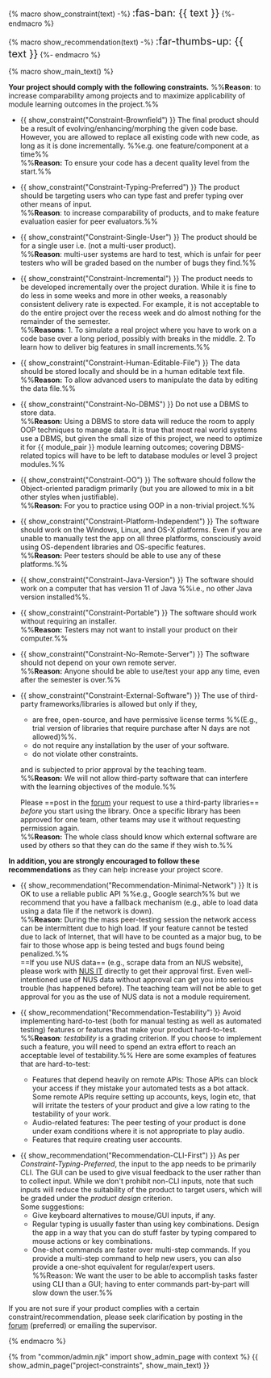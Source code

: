 {% macro show_constraint(text) -%}
<span class="badge badge-warning text-monospace"><big><big>:fas-ban: {{ text }}</big></big></span>
{%- endmacro %}

{% macro show_recommendation(text) -%}
<span class="badge badge-info text-monospace"><big><big>:far-thumbs-up: {{ text }}</big></big></span>
{%- endmacro %}

{% macro show_main_text() %}
<div id="main">

**Your project should comply with the following constraints.** %%**Reason**: to increase comparability among projects and to maximize applicability of module learning outcomes in the project.%%

* {{ show_constraint("Constraint-Brownfield") }} The final product should be a result of evolving/enhancing/morphing the given code base. However, you are allowed to replace all existing code with new code, as long as it is done incrementally. %%e.g. one feature/component at a time%%<br/>
  %%**Reason:** To ensure your code has a decent quality level from the start.%%

* {{ show_constraint("Constraint-Typing-Preferred") }} The product should be targeting users who can type fast and prefer typing over other means of input.<br>
  %%**Reason**: to increase comparability of products, and to make feature evaluation easier for peer evaluators.%%

* {{ show_constraint("Constraint-Single-User") }} The product should be for a single user i.e. (not a multi-user product).<br>
  %%**Reason**: multi-user systems are hard to test, which is unfair for peer testers who will be graded based on the number of bugs they find.%%

* {{ show_constraint("Constraint-Incremental") }} The product needs to be developed incrementally over the project duration. While it is fine to do less in some weeks and more in other weeks, a reasonably consistent delivery rate is expected. For example, it is not acceptable to do the entire project over the recess week and do almost nothing for the remainder of the semester.<br>
  %%**Reasons**: 1. To simulate a real project where you have to work on a code base over a long period, possibly with breaks in the middle. 2. To learn how to deliver big features in small increments.%%

* {{ show_constraint("Constraint-Human-Editable-File") }} The data should be stored locally and should be in a human editable text file.<br/>
  %%**Reason:** To allow advanced users to manipulate the data by editing the data file.%%

* {{ show_constraint("Constraint-No-DBMS") }} Do not use a <tooltip content="Database Management System e.g., MySQL">DBMS</tooltip> to store data.<br/>
  %%**Reason:** Using a DBMS to store data will reduce the room to apply OOP techniques to manage data. It is true that most real world systems use a DBMS, but given the small size of this project, we need to optimize it for {{ module_pair }} module learning outcomes; covering DBMS-related topics will have to be left to database modules or level 3 project modules.%%

* {{ show_constraint("Constraint-OO") }} The software should follow the Object-oriented paradigm primarily (but you are allowed to mix in a bit other styles when justifiable).<br/>
  %%**Reason:** For you to practice using OOP in a non-trivial project.%%

* {{ show_constraint("Constraint-Platform-Independent") }} The software should work on the Windows, Linux, and OS-X platforms. Even if you are unable to manually test the app on all three platforms, consciously avoid using OS-dependent libraries and OS-specific features.<br/>
  %%**Reason:** Peer testers should be able to use any of these platforms.%%

* {{ show_constraint("Constraint-Java-Version") }} The software should work on a computer that has version 11 of Java %%i.e., no other Java version installed%%.

* {{ show_constraint("Constraint-Portable") }} The software should work without requiring an installer.<br>
  %%**Reason:** Testers may not want to install your product on their computer.%%

* {{ show_constraint("Constraint-No-Remote-Server") }} The software should not depend on your own remote server.<br>
  %%**Reason:** Anyone should be able to use/test your app any time, even after the semester is over.%%

* {{ show_constraint("Constraint-External-Software") }} The use of third-party frameworks/libraries is allowed but only if they,
    * are free, open-source, and have permissive license terms %%(E.g., trial version of libraries that require purchase after N days are not allowed)%%.
    * do not require any installation by the user of your software.
    * do not violate other constraints.

  and is subjected to prior approval by the teaching team.<br> 
  %%**Reason:** We will not allow third-party software that can interfere with the learning objectives of the module.%%

  Please ==post in the [forum]({{module_org}}/forum/issues) your request to use a third-party libraries== _before_ you start using the library. Once a specific library has been approved for one team, other teams may use it without requesting permission again.<br/>
  %%**Reason:** The whole class should know which external software are used by others so that they can do the same if they wish to.%%

**In addition, you are strongly encouraged to follow these recommendations** as they can help increase your project score.

* {{ show_recommendation("Recommendation-Minimal-Network") }} It is OK to use a reliable public API %%e.g., Google search%% but we recommend that you have a fallback mechanism (e.g., able to load data using a data file if the network is down).<br>
  %%**Reason:** During the mass peer-testing session the network access can be intermittent due to high load. If your feature cannot be tested due to lack of Internet, that will have to be counted as a major bug, to be fair to those whose app is being tested and bugs found being penalized.%%<br>
  ==If you use NUS data== (e.g., scrape data from an NUS website), please work with [NUS IT](https://nusit.nus.edu.sg/contact-us/) directly to get their approval first. Even well-intentioned use of NUS data without approval can get you into serious trouble (has happened before). The teaching team will not be able to get approval for you as the use of NUS data is not a module requirement.

* {{ show_recommendation("Recommendation-Testability") }} Avoid implementing hard-to-test (both for manual testing as well as automated testing) features or features that make your product hard-to-test.<br>
  %%**Reason**: _testability_ is a grading criterion. If you choose to implement such a feature, you will need to spend an extra effort to reach an acceptable level of testability.%%
  Here are some examples of features that are hard-to-test:
  * Features that depend heavily on remote APIs: Those APIs can block your access if they mistake your automated tests as a bot attack. Some remote APIs require setting up accounts, keys, login etc, that will irritate the testers of your product and give a low rating to the testability of your work.
  * Audio-related features: The peer testing of your product is done under exam conditions where it is not appropriate to play audio.
  * Features that require creating user accounts.


<span id="constraint-cli">

* {{ show_recommendation("Recommendation-CLI-First") }} As per _Constraint-Typing-Preferred_, the input to the app needs to be primarily CLI. The GUI can be used to give visual feedback to the user rather than to collect input. While we don't prohibit non-CLI inputs, note that such inputs will reduce the suitability of the product to target users, which will be graded under the _product design_ criterion.<br>
  Some suggestions:
  * Give keyboard alternatives to mouse/GUI inputs, if any.
  * Regular typing is usually faster than using key combinations. Design the app in a way that you can do stuff faster by typing compared to mouse actions or key combinations.
  * <tooltip content="typing the full command and hitting ENTER will complete the task">One-shot commands</tooltip> are faster over <tooltip content="prompting the user to input one parameter at a time">multi-step commands</tooltip>. If you provide a multi-step command to help new users, you can also provide a one-shot equivalent for regular/expert users.<br>
   %%Reason: We want the user to be able to accomplish tasks faster using CLI than a GUI; having to enter commands part-by-part will slow down the user.%%
</span>

<box type="warning">

If you are not sure if your product complies with a certain constraint/recommendation, please seek clarification by posting in the [forum]({{module_org}}/forum/issues) (preferred) or emailing the supervisor.
</box>

</div>
{% endmacro %}

{% from "common/admin.njk" import show_admin_page with context %}
{{ show_admin_page("project-constraints", show_main_text) }}
